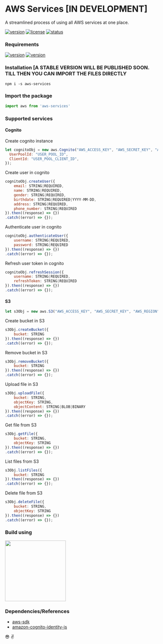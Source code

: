 # AWS Services [IN DEVELOPMENT]
A streamlined process of using all AWS services at one place. 

[![version](https://img.shields.io/static/v1?label=version&message=v0.0.5&color=ff69b4)]()
[![license](https://img.shields.io/static/v1?label=license&message=Apache2.0&color=yellow)]()
[![status](https://img.shields.io/static/v1?label=status&message=development&color=orange)]()

### Requirements 
[![version](https://img.shields.io/static/v1?label=node&message=>v12.*&color=success)]()
[![version](https://img.shields.io/static/v1?label=npm&message=>v6.*&color=blue)]()

### Installation [A STABLE VERSION WILL BE PUBLISHED SOON. TILL THEN YOU CAN IMPORT THE FILES DIRECTLY
```npm
npm i -s aws-services
```

### Import the package
```js
import aws from 'aws-services'
```

### Supported services
#### Cognito
Create cognito instance
```js
let cognitoObj = new aws.Cognito("AWS_ACCESS_KEY", "AWS_SECRET_KEY", "AWS_REGION", {
  UserPoolId: "USER_POOL_ID",
  ClientId: "USER_POOL_CLIENT_ID",
});
```

Create user in cognito
```js
cognitoObj.createUser({
    email: STRING|REQUIRED,
    name: STRING|REQUIRED,
    gender: STRING|REQUIRED,
    birthdate: STRING|REQUIRED|YYYY-MM-DD,
    address: STRING|REQUIRED,
    phone_number: STRING|REQUIRED
}).then((response) => {})
.catch((error) => {});
```

Authenticate user in cognito
```js
cognitoObj.authenticateUser({
    username: STRING|REQUIRED,
    password: STRING|REQUIRED
}).then((response) => {})
.catch((error) => {});
```

Refresh user token in cognito
```js
cognitoObj.refreshSession({
    username: STRING|REQUIRED,
    refreshToken: STRING|REQUIRED
}).then((response) => {})
.catch((error) => {});
```

#### S3
```js
let s3Obj = new aws.S3("AWS_ACCESS_KEY", "AWS_SECRET_KEY", "AWS_REGION");
```
Create bucket in S3
```js
s3Obj.createBucket({
    bucket: STRING
}).then((response) => {})
.catch((error) => {});
```

Remove bucket in S3
```js
s3Obj.removeBucket({
    bucket: STRING
}).then((response) => {})
.catch((error) => {});
```

Upload file in S3
```js
s3Obj.uploadFile({
    bucket: STRING,
    objectKey: STRING,
    objectContent: STRING|BLOB|BINARY
}).then((response) => {})
.catch((error) => {});
```

Get file from S3
```js
s3Obj.getFile({
    bucket: STRING,
    objectKey: STRING
}).then((response) => {})
.catch((error) => {});
```

List files from S3
```js
s3Obj.listFiles({
    bucket: STRING
}).then((response) => {})
.catch((error) => {});
```

Delete file from S3
```js
s3Obj.deleteFile({
    bucket: STRING,
    objectKey: STRING
}).then((response) => {})
.catch((error) => {});
```

### Build using
<img src="http://blog.rudrakshpathak.com/wp-content/uploads/2020/04/typescript.png" width="200">

### Dependencies/References

* [aws-sdk](https://www.npmjs.com/package/aws-sdk)
* [amazon-cognito-identity-js](https://www.npmjs.com/package/amazon-cognito-identity-js)


:sunglasses:
:v:
